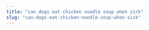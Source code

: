 ```yaml
---
title: "can dogs eat chicken noodle soup when sick"
slug: "can-dogs-eat-chicken-noodle-soup-when-sick"
---
```



